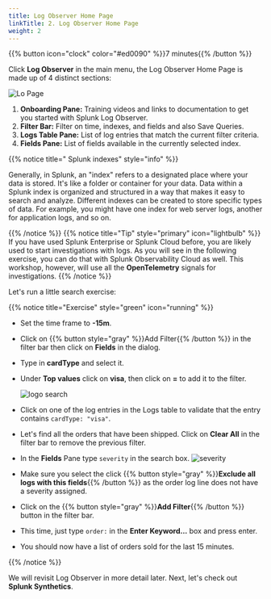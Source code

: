 ```yaml
---
title: Log Observer Home Page
linkTitle: 2. Log Observer Home Page
weight: 2
---
```

 
{{% button icon="clock" color="#ed0090" %}}7 minutes{{% /button %}}

Click **Log Observer** in the main menu, the Log Observer Home Page is made up of 4 distinct sections:

![Lo Page](../images/log-observer-main.png)

1. **Onboarding Pane:** Training videos and links to documentation to get you started with Splunk Log Observer.
2. **Filter Bar:** Filter on time, indexes, and fields and also Save Queries.
3. **Logs Table Pane:** List of log entries that match the current filter criteria.
4. **Fields Pane:** List of fields available in the currently selected index.

{{% notice title=" Splunk indexes" style="info" %}}

Generally, in Splunk, an "index" refers to a  designated place where your data is stored. It's like a folder or container for your data. Data within a Splunk index is organized and structured in a way that makes it easy to search and analyze. Different indexes can be created to store specific types of data. For example, you might have one index for web server logs, another for application logs, and so on.

{{% /notice %}}
{{% notice title="Tip" style="primary"  icon="lightbulb" %}}
If you have used Splunk Enterprise or Splunk Cloud before, you are likely used to start investigations with logs. As you will see in the following exercise, you can do that with Splunk Observability Cloud as well. This workshop, however, will use all the **OpenTelemetry** signals for investigations.
{{% /notice %}}

Let's run a little search exercise:

{{% notice title="Exercise" style="green" icon="running" %}}

* Set the time frame to  **-15m**.
* Click on {{% button style="gray" %}}Add Filter{{% /button %}} in the filter bar then click on **Fields** in the dialog.
* Type in **cardType** and select it.
* Under **Top values** click on **visa**, then click on **=** to add it to the filter.

  ![logo search](../images/log-filter-bar.png?width=920px)

* Click on one of the log entries in the Logs table to validate that the entry contains `cardType: "visa"`.
* Let's find all the orders that have been shipped. Click on **Clear All** in the filter bar to remove the previous filter.
* In the **Fields** Pane type `severity` in the search box.
  ![severity](../images/find-severity.png?width=15vw&classes=left)
* Make sure you select the click {{% button style="gray"  %}}**Exclude all logs with this fields**{{% /button %}} as the order log line does not have a severity assigned.
* Click on the {{% button style="gray"  %}}**Add Filter**{{% /button %}} button in the filter bar.
* This time, just type `order:` in the **Enter Keyword...** box and press enter.
* You should now have a list of orders sold for the last 15 minutes.

{{% /notice %}}

We will revisit Log Observer in more detail later. Next, let's check out **Splunk Synthetics**.
